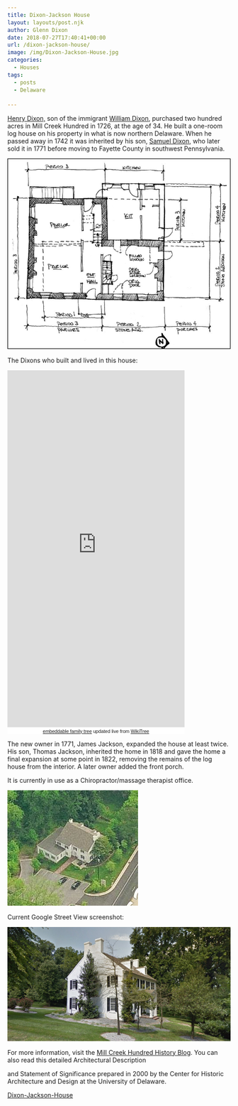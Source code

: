 ```yaml
---
title: Dixon-Jackson House
layout: layouts/post.njk
author: Glenn Dixon
date: 2018-07-27T17:40:41+00:00
url: /dixon-jackson-house/
image: /img/Dixon-Jackson-House.jpg
categories:
  - Houses
tags:
  - posts
  - Delaware

---
```

[Henry Dixon,][1] son of the immigrant [William Dixon][2], purchased two hundred acres in Mill Creek Hundred in 1726, at the age of 34. He built a one-room log house on his property in what is now northern Delaware. When he passed away in 1742 it was inherited by his son, [Samuel Dixon][3], who later sold it in 1771 before moving to Fayette County in southwest Pennsylvania.

![](/img/Dixon-Jackson-House-Floor-Plan.jpg)

The Dixons who built and lived in this house:

<!-- Start Family Tree Widget -->
<iframe width="400" height="804" src="https://www.WikiTree.com/treewidget/Dixon-1143/1" scrolling="no" frameborder="0" marginheight="0" marginwidth="0"></iframe>
<div style="width: 400px; padding: 0px; font-family: verdana, arial, sans-serif; font-size: 8pt; text-align: center; background-color: #ffffff;"><a href="https://www.WikiTree.com/about/family-tree-widgets.html">embeddable family tree</a> updated live from <a href="https://www.WikiTree.com/" target="WikiTree free online family tree">WikiTree</a></div>
<!-- End Family Tree Widget -->


The new owner in 1771, James Jackson, expanded the house at least twice. His son, Thomas Jackson, inherited the home in 1818 and gave the home a final expansion at some point in 1822, removing the remains of the log house from the interior. A later owner added the front porch.

It is currently in use as a Chiropractor/massage therapist office.

![](/img/Dixon-Jackson-House-Aerial.jpg)

Current Google Street View screenshot:

![](/img/Screenshot_20180708_165427.png)

For more information, visit the [Mill Creek Hundred History Blog][4]. You can also read this detailed Architectural Description
  
and Statement of Significance prepared in 2000 by the Center for Historic Architecture and Design at the University of Delaware.

[Dixon-Jackson-House][5]

 [1]: https://www.wikitree.com/wiki/Dixon-348
 [2]: https://www.wikitree.com/wiki/Dixon-357
 [3]: https://www.wikitree.com/wiki/Dixon-1143
 [4]: http://mchhistory.blogspot.com/2011/01/dixon-jackson-house.html
 [5]: /img/Dixon-Jackson-House.pdf